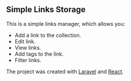## Simple Links Storage

This is a simple links manager,  which allows you: 

- Add a link to the collection.
- Edit link.
- View links.
- Add tags to the link.
- Filter links.

The project was created with [Laravel](https://laravel.com/) and [React](https://reactjs.org/).